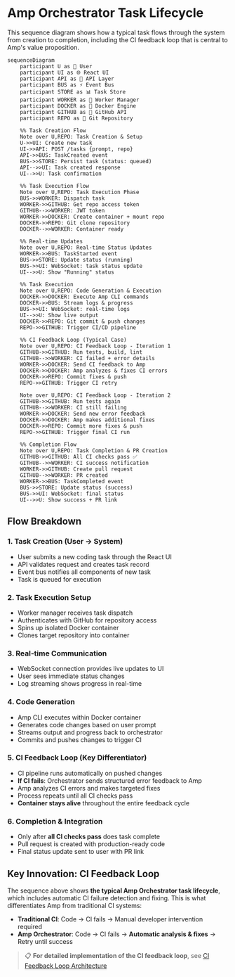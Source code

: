 # Amp Orchestrator Task Lifecycle

This sequence diagram shows how a typical task flows through the system from creation to completion, including the CI feedback loop that is central to Amp's value proposition.

```mermaid
sequenceDiagram
    participant U as 👤 User
    participant UI as 🌐 React UI
    participant API as 🔌 API Layer
    participant BUS as ⚡ Event Bus
    participant STORE as 📊 Task Store
    participant WORKER as 🐳 Worker Manager
    participant DOCKER as 🐋 Docker Engine
    participant GITHUB as 🐙 GitHub API
    participant REPO as 📁 Git Repository

    %% Task Creation Flow
    Note over U,REPO: Task Creation & Setup
    U->>UI: Create new task
    UI->>API: POST /tasks {prompt, repo}
    API->>BUS: TaskCreated event
    BUS->>STORE: Persist task (status: queued)
    API-->>UI: Task created response
    UI-->>U: Task confirmation

    %% Task Execution Flow
    Note over U,REPO: Task Execution Phase
    BUS->>WORKER: Dispatch task
    WORKER->>GITHUB: Get repo access token
    GITHUB-->>WORKER: JWT token
    WORKER->>DOCKER: Create container + mount repo
    DOCKER->>REPO: Git clone repository
    DOCKER-->>WORKER: Container ready
    
    %% Real-time Updates
    Note over U,REPO: Real-time Status Updates
    WORKER->>BUS: TaskStarted event
    BUS->>STORE: Update status (running)
    BUS->>UI: WebSocket: task status update
    UI-->>U: Show "Running" status

    %% Task Execution
    Note over U,REPO: Code Generation & Execution
    DOCKER->>DOCKER: Execute Amp CLI commands
    DOCKER->>BUS: Stream logs & progress
    BUS->>UI: WebSocket: real-time logs
    UI-->>U: Show live output
    DOCKER->>REPO: Git commit & push changes
    REPO->>GITHUB: Trigger CI/CD pipeline

    %% CI Feedback Loop (Typical Case)
    Note over U,REPO: CI Feedback Loop - Iteration 1
    GITHUB->>GITHUB: Run tests, build, lint
    GITHUB-->>WORKER: CI failed + error details
    WORKER->>DOCKER: Send CI feedback to Amp
    DOCKER->>DOCKER: Amp analyzes & fixes CI errors
    DOCKER->>REPO: Commit fixes & push
    REPO->>GITHUB: Trigger CI retry

    Note over U,REPO: CI Feedback Loop - Iteration 2  
    GITHUB->>GITHUB: Run tests again
    GITHUB-->>WORKER: CI still failing
    WORKER->>DOCKER: Send new error feedback
    DOCKER->>DOCKER: Amp makes additional fixes
    DOCKER->>REPO: Commit more fixes & push
    REPO->>GITHUB: Trigger final CI run

    %% Completion Flow
    Note over U,REPO: Task Completion & PR Creation
    GITHUB->>GITHUB: All CI checks pass ✅
    GITHUB-->>WORKER: CI success notification
    WORKER->>GITHUB: Create pull request
    GITHUB-->>WORKER: PR created
    WORKER->>BUS: TaskCompleted event
    BUS->>STORE: Update status (success)
    BUS->>UI: WebSocket: final status
    UI-->>U: Show success + PR link
```

## Flow Breakdown

### 1. Task Creation (User → System)
- User submits a new coding task through the React UI
- API validates request and creates task record
- Event bus notifies all components of new task
- Task is queued for execution

### 2. Task Execution Setup
- Worker manager receives task dispatch
- Authenticates with GitHub for repository access
- Spins up isolated Docker container
- Clones target repository into container

### 3. Real-time Communication
- WebSocket connection provides live updates to UI
- User sees immediate status changes
- Log streaming shows progress in real-time

### 4. Code Generation
- Amp CLI executes within Docker container
- Generates code changes based on user prompt
- Streams output and progress back to orchestrator
- Commits and pushes changes to trigger CI

### 5. CI Feedback Loop (Key Differentiator)
- CI pipeline runs automatically on pushed changes
- **If CI fails**: Orchestrator sends structured error feedback to Amp
- Amp analyzes CI errors and makes targeted fixes
- Process repeats until all CI checks pass
- **Container stays alive** throughout the entire feedback cycle

### 6. Completion & Integration
- Only after **all CI checks pass** does task complete
- Pull request is created with production-ready code
- Final status update sent to user with PR link

## Key Innovation: CI Feedback Loop

The sequence above shows **the typical Amp Orchestrator task lifecycle**, which includes automatic CI failure detection and fixing. This is what differentiates Amp from traditional CI systems:

- **Traditional CI**: Code → CI fails → Manual developer intervention required
- **Amp Orchestrator**: Code → CI fails → **Automatic analysis & fixes** → Retry until success

> 📋 **For detailed implementation of the CI feedback loop**, see [CI Feedback Loop Architecture](./ci-feedback-loop.md)
